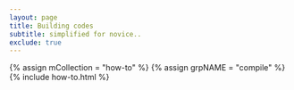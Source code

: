 ```yaml
---
layout: page
title: Building codes
subtitle: simplified for novice..
exclude: true
---
```


<div class="how-to">
{% assign mCollection = "how-to" %}
{% assign grpNAME = "compile" %}
{% include how-to.html %}
</div>